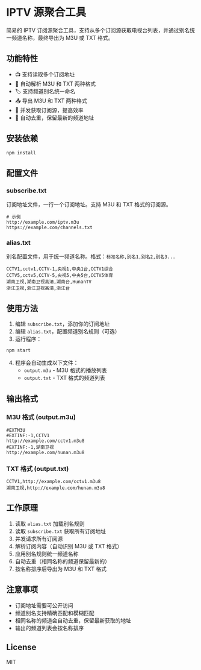 # IPTV 源聚合工具

简易的 IPTV 订阅源聚合工具，支持从多个订阅源获取电视台列表，并通过别名统一频道名称，最终导出为 M3U 或 TXT 格式。

## 功能特性

- 📺 支持读取多个订阅地址
- 🔄 自动解析 M3U 和 TXT 两种格式
- 🏷️ 支持频道别名统一命名
- 📤 导出 M3U 和 TXT 两种格式
- 🚀 并发获取订阅源，提高效率
- 🔧 自动去重，保留最新的频道地址

## 安装依赖

```bash
npm install
```

## 配置文件

### subscribe.txt

订阅地址文件，一行一个订阅地址。支持 M3U 和 TXT 格式的订阅源。

```
# 示例
http://example.com/iptv.m3u
https://example.com/channels.txt
```

### alias.txt

别名配置文件，用于统一频道名称。格式：`标准名称,别名1,别名2,别名3...`

```
CCTV1,cctv1,CCTV-1,央视1,中央1台,CCTV1综合
CCTV5,cctv5,CCTV-5,央视5,中央5台,CCTV5体育
湖南卫视,湖南卫视高清,湖南台,HunanTV
浙江卫视,浙江卫视高清,浙江台
```

## 使用方法

1. 编辑 `subscribe.txt`，添加你的订阅地址
2. 编辑 `alias.txt`，配置频道别名规则（可选）
3. 运行程序：

```bash
npm start
```

4. 程序会自动生成以下文件：
   - `output.m3u` - M3U 格式的播放列表
   - `output.txt` - TXT 格式的频道列表

## 输出格式

### M3U 格式 (output.m3u)

```
#EXTM3U
#EXTINF:-1,CCTV1
http://example.com/cctv1.m3u8
#EXTINF:-1,湖南卫视
http://example.com/hunan.m3u8
```

### TXT 格式 (output.txt)

```
CCTV1,http://example.com/cctv1.m3u8
湖南卫视,http://example.com/hunan.m3u8
```

## 工作原理

1. 读取 `alias.txt` 加载别名规则
2. 读取 `subscribe.txt` 获取所有订阅地址
3. 并发请求所有订阅源
4. 解析订阅内容（自动识别 M3U 或 TXT 格式）
5. 应用别名规则统一频道名称
6. 自动去重（相同名称的频道保留最新的）
7. 按名称排序后导出为 M3U 和 TXT 格式

## 注意事项

- 订阅地址需要可公开访问
- 频道别名支持精确匹配和模糊匹配
- 相同名称的频道会自动去重，保留最新获取的地址
- 输出的频道列表会按名称排序

## License

MIT
